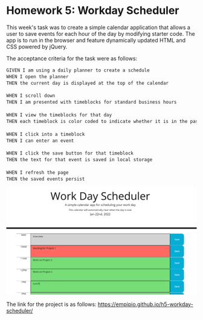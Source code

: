 # Homework 5: Workday Scheduler

This week's task was to create a simple calendar application that allows a user to save events for each hour of the day by modifying starter code. The app is to run in the browser and feature dynamically updated HTML and CSS powered by jQuery.

The acceptance criteria for the task were as follows:

```md
GIVEN I am using a daily planner to create a schedule
WHEN I open the planner
THEN the current day is displayed at the top of the calendar

WHEN I scroll down
THEN I am presented with timeblocks for standard business hours

WHEN I view the timeblocks for that day
THEN each timeblock is color coded to indicate whether it is in the past, present, or future

WHEN I click into a timeblock
THEN I can enter an event

WHEN I click the save button for that timeblock
THEN the text for that event is saved in local storage

WHEN I refresh the page
THEN the saved events persist
```

![screenshot of completed application](./assets/screenshot.png)

The link for the project is as follows: https://empipio.github.io/h5-workday-scheduler/
